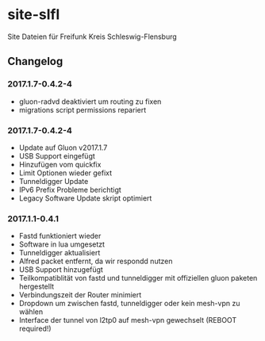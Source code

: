 # site-slfl
Site Dateien für Freifunk Kreis Schleswig-Flensburg

## Changelog

### 2017.1.7-0.4.2-4
- gluon-radvd deaktiviert um routing zu fixen
- migrations script permissions repariert

### 2017.1.7-0.4.2-4
- Update auf Gluon v2017.1.7
- USB Support eingefügt
- Hinzufügen vom quickfix
- Limit Optionen wieder gefixt
- Tunneldigger Update
- IPv6 Prefix Probleme berichtigt
- Legacy Software Update skript optimiert

### 2017.1.1-0.4.1
- Fastd funktioniert wieder
- Software in lua umgesetzt
- Tunneldigger aktualisiert
- Alfred packet entfernt, da wir respondd nutzen
- USB Support hinzugefügt
- Teilkompatiblität von fastd und tunneldigger mit offiziellen gluon paketen hergestellt
- Verbindungszeit der Router minimiert
- Dropdown um zwischen fastd, tunneldigger oder kein mesh-vpn zu wählen
- Interface der tunnel von l2tp0 auf mesh-vpn gewechselt (REBOOT required!)
